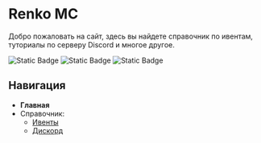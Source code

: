 
# Renko MC

Добро пожаловать на сайт, здесь вы найдете справочник по ивентам, туториалы по серверу Discord и многое другое.

![Static Badge](https://img.shields.io/badge/KEHKEOWN-gray?logo=qiwi)
![Static Badge](https://img.shields.io/badge/4v0w4-gray?logo=discord)
![Static Badge](https://img.shields.io/badge/aturned777%2Frenkomc-Open-blue?logo=github&link=https%3A%2F%2Fgithub.com%2Faturned777%2Frenkomc%2F)



## Навигация

- **Главная**
- Справочник:
  - [Ивенты](https://www.github.com)
  - [Дискорд](https://www.github.com)

